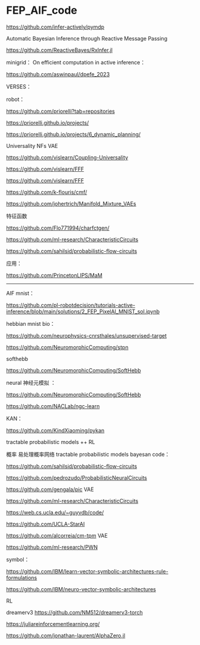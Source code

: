 # FEP_AIF_code

https://github.com/infer-actively/pymdp


Automatic Bayesian Inference through Reactive Message Passing

https://github.com/ReactiveBayes/RxInfer.jl



minigrid：  On efficient computation in active inference： 

https://github.com/aswinpaul/dpefe_2023


VERSES： 





robot：

https://github.com/priorelli?tab=repositories

https://priorelli.github.io/projects/

https://priorelli.github.io/projects/6_dynamic_planning/


Universality NFs VAE

https://github.com/vislearn/Coupling-Universality

https://github.com/vislearn/FFF

https://github.com/vislearn/FFF


https://github.com/k-flouris/cmf/

https://github.com/johertrich/Manifold_Mixture_VAEs


特征函数

https://github.com/Flo771994/charfctgen/ 

https://github.com/ml-research/CharacteristicCircuits

https://github.com/sahilsid/probabilistic-flow-circuits

应用：

https://github.com/PrincetonLIPS/MaM


--------------------------------------------------------------------------


AIF mnist：

https://github.com/pl-robotdecision/tutorials-active-inference/blob/main/solutions/2_FEP_PixelAI_MNIST_sol.ipynb


hebbian   mnist bio：

https://github.com/neurophysics-cnrsthales/unsupervised-target

https://github.com/NeuromorphicComputing/stpn

softhebb  

https://github.com/NeuromorphicComputing/SoftHebb





neural 神经元模拟 ：

https://github.com/NeuromorphicComputing/SoftHebb

https://github.com/NACLab/ngc-learn


KAN：

https://github.com/KindXiaoming/pykan


tractable probabilistic models ++ RL

概率 易处理概率网络  tractable probabilistic models   bayesan code：

https://github.com/sahilsid/probabilistic-flow-circuits

https://github.com/pedrozudo/ProbabilisticNeuralCircuits

https://github.com/gengala/pic  VAE

https://github.com/ml-research/CharacteristicCircuits

https://web.cs.ucla.edu/~guyvdb/code/

https://github.com/UCLA-StarAI


https://github.com/alcorreia/cm-tpm  VAE 

https://github.com/ml-research/PWN







symbol：

https://github.com/IBM/learn-vector-symbolic-architectures-rule-formulations

https://github.com/IBM/neuro-vector-symbolic-architectures






RL

dreamerv3   https://github.com/NM512/dreamerv3-torch

https://juliareinforcementlearning.org/

https://github.com/jonathan-laurent/AlphaZero.jl






